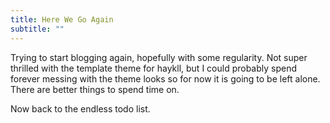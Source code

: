 ```yaml
---
title: Here We Go Again
subtitle: ""
---
```


Trying to start blogging again, hopefully with some regularity.
Not super thrilled with the template theme for haykll, but I could
probably spend forever messing with the theme looks so for now it
is going to be left alone. There are better things to spend time on.

Now back to the endless todo list.
